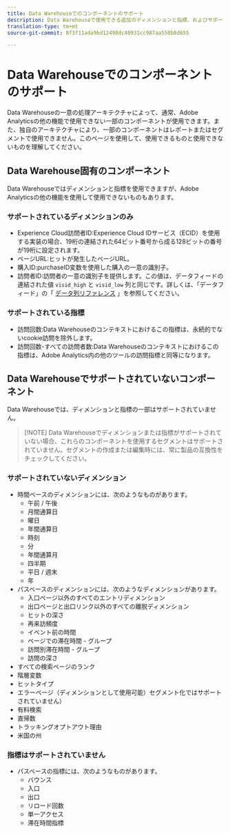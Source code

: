 ```yaml
---
title: Data Warehouseでのコンポーネントのサポート
description: Data Warehouseで使用できる追加のディメンションと指標、およびサポートされていないものについて説明します。
translation-type: tm+mt
source-git-commit: 8f3f11ada9bd12498dc40931cc987aa550b8d655

---
```



# Data Warehouseでのコンポーネントのサポート

Data Warehouseの一意の処理アーキテクチャによって、通常、Adobe Analyticsの他の機能で使用できない一部のコンポーネントが使用できます。また、独自のアーキテクチャにより、一部のコンポーネントはレポートまたはセグメントで使用できません。このページを使用して、使用できるものと使用できないものを理解してください。

## Data Warehouse固有のコンポーネント

Data Warehouseではディメンションと指標を使用できますが、Adobe Analyticsの他の機能を使用して使用できないものもあります。

### サポートされているディメンションのみ

* Experience Cloud訪問者ID:Experience Cloud IDサービス（ECID）を使用する実装の場合、19桁の連結された64ビット番号から成る128ビットの番号が19桁に設定されます。
* ページURL:ヒットが発生したページURL。
* 購入ID:purchaseID変数を使用した購入の一意の識別子。
* 訪問者ID:訪問者の一意の識別子を提供します。この値は、データフィードの連結された値 `visid_high` と `visid_low` 列と同じです。詳しくは、「データフィード」の「 [データ列リファレンス](../analytics-data-feed/c-df-contents/datafeeds-reference.md) 」を参照してください。

### サポートされている指標

* 訪問回数:Data Warehouseのコンテキストにおけるこの指標は、永続的でないcookie訪問を除外します。
* 訪問回数-すべての訪問者数:Data Warehouseのコンテキストにおけるこの指標は、Adobe Analytics内の他のツールの訪問指標と同等になります。

## Data Warehouseでサポートされていないコンポーネント

Data Warehouseでは、ディメンションと指標の一部はサポートされていません。

> [!NOTE] Data Warehouseでディメンションまたは指標がサポートされていない場合、これらのコンポーネントを使用するセグメントはサポートされていません。セグメントの作成または編集時には、常に製品の互換性をチェックしてください。

### サポートされていないディメンション

* 時間ベースのディメンションには、次のようなものがあります。
   * 午前 / 午後
   * 月間通算日
   * 曜日
   * 年間通算日
   * 時刻
   * 分
   * 年間通算月
   * 四半期
   * 平日 / 週末
   * 年
* パスベースのディメンションには、次のようなディメンションがあります。
   * 入口ページ以外のすべてのエントリディメンション
   * 出口ページと出口リンク以外のすべての離脱ディメンション
   * ヒットの深さ
   * 再来訪頻度
   * イベント前の時間
   * ページでの滞在時間 - グループ
   * 訪問別滞在時間 - グループ
   * 訪問の深さ
* すべての検索ページのランク
* 階層変数
* ヒットタイプ
* エラーページ（ディメンションとして使用可能）セグメント化ではサポートされていません）
* 有料検索
* 直帰数
* トラッキングオプトアウト理由
* 米国の州

### 指標はサポートされていません

* パスベースの指標には、次のようなものがあります。
   * バウンス
   * 入口
   * 出口
   * リロード回数
   * 単一アクセス
   * 滞在時間指標
